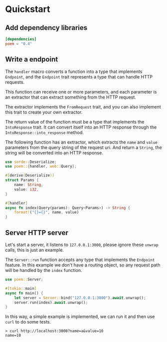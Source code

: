 # Quickstart

## Add dependency libraries

```toml
[dependencies]
poem = "0.4"
```

## Write a endpoint

The `handler` macro converts a function into a type that implements `Endpoint`, and the `Endpoint` trait represents
a type that can handle HTTP requests.

This function can receive one or more parameters, and each parameter is an extractor that can extract something from
the HTTP request.

The extractor implements the `FromRequest` trait, and you can also implement this trait to create your own extractor.

The return value of the function must be a type that implements the `IntoResponse` trait. It can convert itself into an
HTTP response through the `IntoResponse::into_response` method.

The following function has an extractor, which extracts the `name` and `value` parameters from the query string of the 
request uri. And return a `String`, the string will be converted into an HTTP response.

```rust
use serde::Deserialize;
use poem::{handler, web::Query};

#[derive(Deserialize)]
struct Params {
    name: String,
    value: i32,
}

#[handler]
async fn index(Query(params): Query<Params>) -> String {
    format!("{}={}", name, value)
}
```

## Server HTTP server

Let's start a server, it listens to `127.0.0.1:3000`, please ignore these `unwrap` calls, this is just an example.

The `Server::run` function accepts any type that implements the `Endpoint` feature. In this example we don't have a 
routing object, so any request path will be handled by the `index` function.

```rust
use poem::Server;

#[tokio::main]
async fn main() {
    let server = Server::bind("127.0.0.1:3000").await.unwrap();
    server.run(index).await.unwrap();
}
```

In this way, a simple example is implemented, we can run it and then use `curl` to do some tests.

```shell
> curl http://localhost:3000?name=a&value=10
name=10
```
